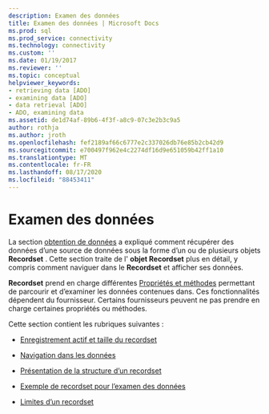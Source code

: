```yaml
---
description: Examen des données
title: Examen des données | Microsoft Docs
ms.prod: sql
ms.prod_service: connectivity
ms.technology: connectivity
ms.custom: ''
ms.date: 01/19/2017
ms.reviewer: ''
ms.topic: conceptual
helpviewer_keywords:
- retrieving data [ADO]
- examining data [ADO]
- data retrieval [ADO]
- ADO, examining data
ms.assetid: de1d74af-89b6-4f3f-a8c9-07c3e2b3c9a5
author: rothja
ms.author: jroth
ms.openlocfilehash: fef2189af66c6777e2c337026db76e85b2cb42d9
ms.sourcegitcommit: e700497f962e4c2274df16d9e651059b42ff1a10
ms.translationtype: MT
ms.contentlocale: fr-FR
ms.lasthandoff: 08/17/2020
ms.locfileid: "88453411"
---
```

# <a name="examining-data"></a>Examen des données
La section [obtention de données](../../../ado/guide/data/getting-data.md) a expliqué comment récupérer des données d’une source de données sous la forme d’un ou de plusieurs objets **Recordset** . Cette section traite de l' **objet Recordset** plus en détail, y compris comment naviguer dans le **Recordset** et afficher ses données.  
  
 **Recordset** prend en charge différentes [Propriétés et méthodes](../../../ado/reference/ado-api/recordset-object-properties-methods-and-events.md) permettant de parcourir et d’examiner les données contenues dans. Ces fonctionnalités dépendent du fournisseur. Certains fournisseurs peuvent ne pas prendre en charge certaines propriétés ou méthodes.  
  
 Cette section contient les rubriques suivantes :  
  
-   [Enregistrement actif et taille du recordset](../../../ado/guide/data/current-record-and-size-of-recordset.md)  
  
-   [Navigation dans les données](../../../ado/guide/data/navigating-through-data.md)  
  
-   [Présentation de la structure d’un recordset](../../../ado/guide/data/understanding-recordset-structure.md)  
  
-   [Exemple de recordset pour l’examen des données](../../../ado/guide/data/sample-recordset-for-examining-data.md)  
  
-   [Limites d’un recordset](../../../ado/guide/data/boundaries-of-a-recordset.md)
